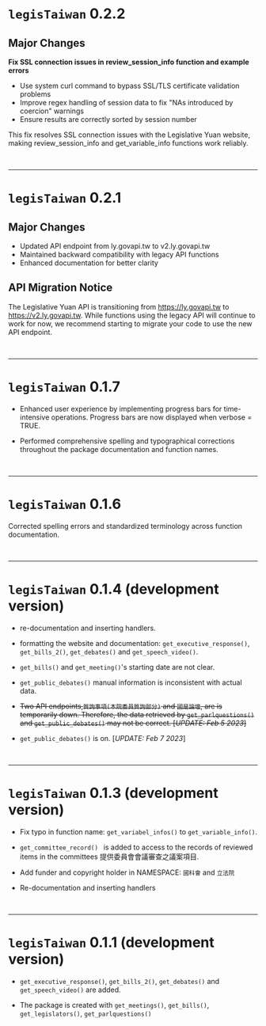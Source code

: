 # `legisTaiwan` 0.2.2


## Major Changes

__Fix SSL connection issues in review_session_info function and example errors__

- Use system curl command to bypass SSL/TLS certificate validation problems
- Improve regex handling of session data to fix "NAs introduced by coercion" warnings
- Ensure results are correctly sorted by session number

This fix resolves SSL connection issues with the Legislative Yuan website, making 
review_session_info and get_variable_info functions work reliably.



<br> 

------



# `legisTaiwan` 0.2.1

## Major Changes

- Updated API endpoint from ly.govapi.tw to v2.ly.govapi.tw
- Maintained backward compatibility with legacy API functions
- Enhanced documentation for better clarity

## API Migration Notice

The Legislative Yuan API is transitioning from https://ly.govapi.tw to https://v2.ly.govapi.tw. While functions using the legacy API will continue to work for now, we recommend starting to migrate your code to use the new API endpoint.

<br> 

------

# `legisTaiwan` 0.1.7

* Enhanced user experience by implementing progress bars for time-intensive operations. Progress bars are now displayed when verbose = TRUE.

* Performed comprehensive spelling and typographical corrections throughout the package documentation and function names.

<br> 

------

# `legisTaiwan` 0.1.6

Corrected spelling errors and standardized terminology across function documentation.

<br> 

------

# `legisTaiwan` 0.1.4 (development version)

* re-documentation and inserting handlers.

* formatting the website and documentation:  `get_executive_response()`, `get_bills_2()`, `get_debates()` and `get_speech_video()`.

* `get_bills()` and `get_meeting()`'s starting date are not clear. 

* `get_public_debates()` manual information is inconsistent with actual data.

* ~~Two API endpoints,`質詢事項(本院委員質詢部分)` ~~and `國是論壇`, are~~ is temporarily down. Therefore, the data retrieved by `get_parlquestions()` ~~and `get_public_debates()`~~ may not be correct. [*UPDATE: Feb 5 2023*]~~

* `get_public_debates()` is on. [*UPDATE: Feb 7 2023*]

<br> 

------

# `legisTaiwan` 0.1.3 (development version)

* Fix typo in function name: `get_variabel_infos()` to `get_variable_info()`.

* `get_committee_record() ` is added to access to the records of reviewed items in the committees 提供委員會會議審查之議案項目.

* Add funder and copyright holder in NAMESPACE: `國科會` and `立法院`

* Re-documentation and inserting handlers

<br> 

------

# `legisTaiwan` 0.1.1 (development version)

* `get_executive_response()`, `get_bills_2()`, `get_debates()` and `get_speech_video()` are added.

* The package is created with `get_meetings()`, `get_bills()`, `get_legislators()`, `get_parlquestions()`

<br> 

